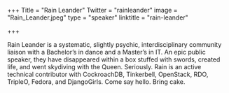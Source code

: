 +++
Title = "Rain Leander"
Twitter = "rainleander"
image = "Rain_Leander.jpeg"
type = "speaker"
linktitle = "rain-leander"

+++

Rain Leander is a systematic, slightly psychic, interdisciplinary community liaison with a Bachelor’s in dance and a Master’s in IT. An epic public speaker, they have disappeared within a box stuffed with swords, created life, and went skydiving with the Queen. Seriously. Rain is an active technical contributor with CockroachDB, Tinkerbell, OpenStack, RDO, TripleO, Fedora, and DjangoGirls. Come say hello. Bring cake.